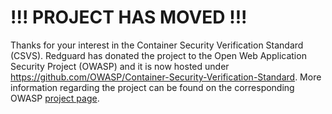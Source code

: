 # !!! PROJECT HAS MOVED !!!

Thanks for your interest in the Container Security Verification Standard (CSVS). Redguard has donated the project to the Open Web Application Security Project (OWASP) and it is now hosted under https://github.com/OWASP/Container-Security-Verification-Standard. More information regarding the project can be found on the corresponding OWASP [project page](https://www.owasp.org/index.php/OWASP_Container_Security_Verification_Standard_%28CSVS%29).
